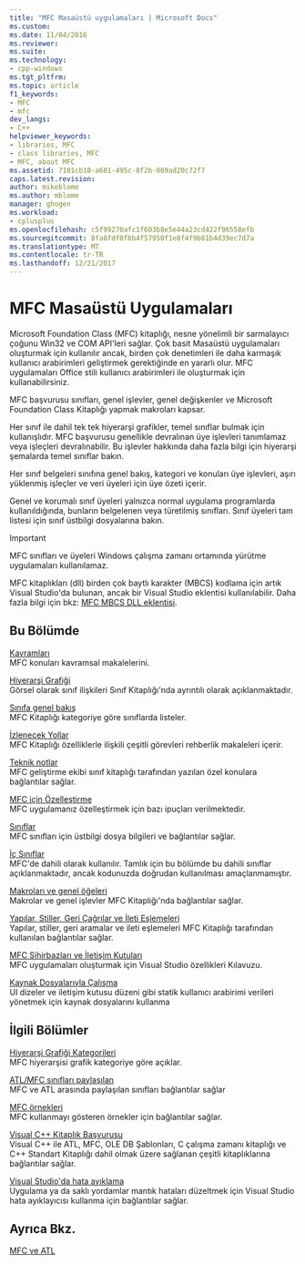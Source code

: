 ```yaml
---
title: "MFC Masaüstü uygulamaları | Microsoft Docs"
ms.custom: 
ms.date: 11/04/2016
ms.reviewer: 
ms.suite: 
ms.technology:
- cpp-windows
ms.tgt_pltfrm: 
ms.topic: article
f1_keywords:
- MFC
- mfc
dev_langs:
- C++
helpviewer_keywords:
- libraries, MFC
- class libraries, MFC
- MFC, about MFC
ms.assetid: 7101cb18-a681-495c-8f2b-069ad20c72f7
caps.latest.revision: 
author: mikeblome
ms.author: mblome
manager: ghogen
ms.workload:
- cplusplus
ms.openlocfilehash: c5f99270afc1f603b8e5e44a23cd422f96558efb
ms.sourcegitcommit: 8fa8fdf0fbb4f57950f1e8f4f9b81b4d39ec7d7a
ms.translationtype: MT
ms.contentlocale: tr-TR
ms.lasthandoff: 12/21/2017
---
```

# <a name="mfc-desktop-applications"></a>MFC Masaüstü Uygulamaları
Microsoft Foundation Class (MFC) kitaplığı, nesne yönelimli bir sarmalayıcı çoğunu Win32 ve COM API'leri sağlar. Çok basit Masaüstü uygulamaları oluşturmak için kullanılır ancak, birden çok denetimleri ile daha karmaşık kullanıcı arabirimleri geliştirmek gerektiğinde en yararlı olur. MFC uygulamaları Office stili kullanıcı arabirimleri ile oluşturmak için kullanabilirsiniz.  
  
 MFC başvurusu sınıfları, genel işlevler, genel değişkenler ve Microsoft Foundation Class Kitaplığı yapmak makroları kapsar.  
  
 Her sınıf ile dahil tek tek hiyerarşi grafikler, temel sınıflar bulmak için kullanışlıdır. MFC başvurusu genellikle devralınan üye işlevleri tanımlamaz veya işleçleri devralınabilir. Bu işlevler hakkında daha fazla bilgi için hiyerarşi şemalarda temel sınıflar bakın.  
  
 Her sınıf belgeleri sınıfına genel bakış, kategori ve konuları üye işlevleri, aşırı yüklenmiş işleçler ve veri üyeleri için üye özeti içerir.  
  
 Genel ve korumalı sınıf üyeleri yalnızca normal uygulama programlarda kullanıldığında, bunların belgelenen veya türetilmiş sınıfları. Sınıf üyeleri tam listesi için sınıf üstbilgi dosyalarına bakın.  
  
> [!IMPORTANT]
>  MFC sınıfları ve üyeleri Windows çalışma zamanı ortamında yürütme uygulamaları kullanılamaz.  
>   
>  MFC kitaplıkları (dll) birden çok baytlı karakter (MBCS) kodlama için artık Visual Studio'da bulunan, ancak bir Visual Studio eklentisi kullanılabilir. Daha fazla bilgi için bkz: [MFC MBCS DLL eklentisi](mfc-mbcs-dll-add-on.md).  
  
## <a name="in-this-section"></a>Bu Bölümde  
 [Kavramları](mfc-concepts.md)  
 MFC konuları kavramsal makalelerini.  
  
 [Hiyerarşi Grafiği](hierarchy-chart.md)  
 Görsel olarak sınıf ilişkileri Sınıf Kitaplığı'nda ayrıntılı olarak açıklanmaktadır.  
  
 [Sınıfa genel bakış](class-library-overview.md)  
 MFC Kitaplığı kategoriye göre sınıflarda listeler.  
  
 [İzlenecek Yollar](walkthroughs-mfc.md)  
 MFC Kitaplığı özelliklerle ilişkili çeşitli görevleri rehberlik makaleleri içerir.  
  
 [Teknik notlar](mfc-technical-notes.md)  
 MFC geliştirme ekibi sınıf kitaplığı tarafından yazılan özel konulara bağlantılar sağlar.  
  
 [MFC için Özelleştirme](customization-for-mfc.md)  
 MFC uygulamanız özelleştirmek için bazı ipuçları verilmektedir.  
  
 [Sınıflar](reference/mfc-classes.md)  
 MFC sınıfları için üstbilgi dosya bilgileri ve bağlantılar sağlar.  
  
 [İç Sınıflar](reference/internal-classes.md)  
 MFC'de dahili olarak kullanılır. Tamlık için bu bölümde bu dahili sınıflar açıklanmaktadır, ancak kodunuzda doğrudan kullanılması amaçlanmamıştır.  
  
 [Makroları ve genel öğeleri](reference/mfc-macros-and-globals.md)  
 Makrolar ve genel işlevler MFC Kitaplığı'nda bağlantılar sağlar.  
  
 [Yapılar, Stiller, Geri Çağrılar ve İleti Eşlemeleri](reference/structures-styles-callbacks-and-message-maps.md)  
 Yapılar, stiller, geri aramalar ve ileti eşlemeleri MFC Kitaplığı tarafından kullanılan bağlantılar sağlar.  
  
 [MFC Sihirbazları ve İletişim Kutuları](reference/mfc-wizards-and-dialog-boxes.md)  
 MFC uygulamaları oluşturmak için Visual Studio özellikleri Kılavuzu.  
  
 [Kaynak Dosyalarıyla Çalışma](../windows/working-with-resource-files.md)  
 UI dizeler ve iletişim kutusu düzeni gibi statik kullanıcı arabirimi verileri yönetmek için kaynak dosyalarını kullanma  
  
## <a name="related-sections"></a>İlgili Bölümler  
 [Hiyerarşi Grafiği Kategorileri](hierarchy-chart-categories.md)  
 MFC hiyerarşisi grafik kategoriye göre açıklar.  
  
 [ATL/MFC sınıfları paylaşılan](../atl-mfc-shared/atl-mfc-shared-classes.md)  
 MFC ve ATL arasında paylaşılan sınıfları bağlantılar sağlar  
  
 [MFC örnekleri](../visual-cpp-samples.md)  
 MFC kullanmayı gösteren örnekler için bağlantılar sağlar.  
  
 [Visual C++ Kitaplık Başvurusu](../standard-library/cpp-standard-library-reference.md)  
 Visual C++ ile ATL, MFC, OLE DB Şablonları, C çalışma zamanı kitaplığı ve C++ Standart Kitaplığı dahil olmak üzere sağlanan çeşitli kitaplıklarına bağlantılar sağlar.  
  
 [Visual Studio'da hata ayıklama](/visualstudio/debugger/debugging-in-visual-studio.md)  
 Uygulama ya da saklı yordamlar mantık hataları düzeltmek için Visual Studio hata ayıklayıcısı kullanma için bağlantılar sağlar.  
  
## <a name="see-also"></a>Ayrıca Bkz.  
 [MFC ve ATL](mfc-and-atl.md)
